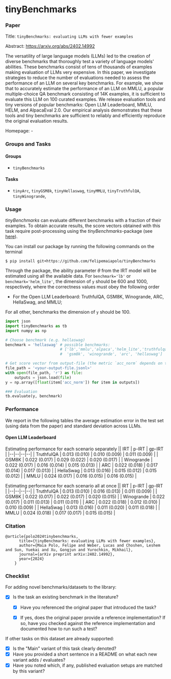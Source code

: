 # tinyBenchmarks

### Paper

Title: `tinyBenchmarks: evaluating LLMs with fewer examples`

Abstract: https://arxiv.org/abs/2402.14992

The versatility of large language models (LLMs) led to the creation of diverse benchmarks that thoroughly test a variety of language models' abilities. These benchmarks consist of tens of thousands of examples making evaluation of LLMs very expensive. In this paper, we investigate strategies to reduce the number of evaluations needed to assess the performance of an LLM on several key benchmarks. For example, we show that to accurately estimate the performance of an LLM on MMLU, a popular multiple-choice QA benchmark consisting of 14K examples, it is sufficient to evaluate this LLM on 100 curated examples. We release evaluation tools and tiny versions of popular benchmarks: Open LLM Leaderboard, MMLU, HELM, and AlpacaEval 2.0. Our empirical analysis demonstrates that these tools and tiny benchmarks are sufficient to reliably and efficiently reproduce the original evaluation results. 

Homepage: -

### Groups and Tasks

#### Groups

* `tinyBenchmarks`

#### Tasks

* `tinyArc`, `tinyGSM8k`, `tinyHellaswag`, `tinyMMLU`, `tinyTruthfulQA`, `tinyWinogrande`,

### Usage

*tinyBenchmarks* can evaluate different benchmarks with a fraction of their examples.
To obtain accurate results, the score vectors obtained with this task require post-processing using the *tinyBenchmarks*-package (see [here](https://github.com/felipemaiapolo/tinyBenchmarks/blob/main/README.md?plain=1)).

You can install our package by running the following commands on the terminal

``` :sh
$ pip install git+https://github.com/felipemaiapolo/tinyBenchmarks
```

Through the package, the ability parameter $\theta$ from the IRT model will be estimated using all the available data. For `benchmark='lb'` or `benchmark='helm_lite'`, the dimension of `y` should be 600 and 1000, respectively, where the correctness values must obey the following order 
- For the Open LLM Leaderboard: TruthfulQA, GSM8K, Winogrande, ARC, HellaSwag, and MMLU;

For all other, benchmarks the dimension of `y` should be 100.

```python
import json
import tinyBenchmarks as tb
import numpy as np

# Choose benchmark (e.g. hellaswag)
benchmark = 'hellaswag' # possible benchmarks:
                        # ['lb','mmlu','alpaca','helm_lite','truthfulqa',
                        #  'gsm8k', 'winogrande', 'arc', 'hellaswag']

# Get score vector from output-file (the metric `acc_norm` depends on the benchmark)
file_path = '<your-output-file.jsonl>'
with open(file_path, 'r') as file:
    outputs = json.load(file)
y = np.array([float(item['acc_norm']) for item in outputs])

### Evaluation
tb.evaluate(y, benchmark)
```

### Performance 

We report in the following tables the average estimation error in the test set (using data from the paper) and standard deviation across LLMs.

#### Open LLM Leaderboard

Estimating performance for each scenario separately
|| IRT | p-IRT | gp-IRT |
|--|--|--|--|
| TruthfulQA | 0.013 (0.010) | 0.010 (0.009) | 0.011 (0.009) |
| GSM8K | 0.022 (0.017) | 0.029 (0.022) | 0.020 (0.017) |
| Winogrande | 0.022 (0.017) | 0.016 (0.014) | 0.015 (0.013) |
| ARC | 0.022 (0.018) | 0.017 (0.014) | 0.017 (0.013) |
| HellaSwag | 0.013 (0.016) | 0.015 (0.012) | 0.015 (0.012) |
| MMLU | 0.024 (0.017) | 0.016 (0.015) | 0.016 (0.015) |

Estimating performance for each scenario all at once
|| IRT | p-IRT | gp-IRT |
|--|--|--|--|
| TruthfulQA  | 0.013 (0.010) | 0.016 (0.013) | 0.011 (0.009) |
| GSM8K | 0.022 (0.017) | 0.022 (0.017) | 0.020 (0.015) |
| Winogrande | 0.022 (0.017) | 0.011 (0.013) | 0.011 (0.011) |
| ARC | 0.022 (0.018) | 0.012 (0.010) | 0.010 (0.009) |
| HellaSwag | 0.013 (0.016) | 0.011 (0.020) | 0.011 (0.018) |
| MMLU | 0.024 (0.018) | 0.017 (0.017) | 0.015 (0.015) |



### Citation

```
@article{polo2024tinybenchmarks,
      title={tinyBenchmarks: evaluating LLMs with fewer examples},
      author={Maia Polo, Felipe and Weber, Lucas and Choshen, Leshem and Sun, Yuekai and Xu, Gongjun and Yurochkin, Mikhail},
      journal={arXiv preprint arXiv:2402.14992},
      year={2024}
    }
```


### Checklist

For adding novel benchmarks/datasets to the library:
* [x] Is the task an existing benchmark in the literature?
  * [x] Have you referenced the original paper that introduced the task?
  * [x] If yes, does the original paper provide a reference implementation? If so, have you checked against the reference implementation and documented how to run such a test?


If other tasks on this dataset are already supported:
* [x] Is the "Main" variant of this task clearly denoted?
* [x] Have you provided a short sentence in a README on what each new variant adds / evaluates?
* [x] Have you noted which, if any, published evaluation setups are matched by this variant?
